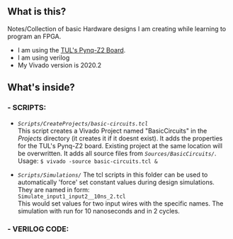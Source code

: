 ## What is this?
Notes/Collection of basic Hardware designs I am creating while learning to program an FPGA. 
- I am using the [TUL's Pynq-Z2 Board](board_file/pynq-z2/A.0/pynq_z2.jpg).
- I am using verilog
- My Vivado version is 2020.2

## What's inside?

### - SCRIPTS:
- *`Scripts/CreateProjects/basic-circuits.tcl`*     
This script creates a Vivado Project named "BasicCircuits" in the *Projects* directory (it creates it if it doesnt exist). It adds the properties for the TUL's Pynq-Z2 board. Existing project at the same location will be overwritten. It adds all source files from *`Sources/BasicCircuits/`*.   
Usage: `$ vivado -source basic-circuits.tcl &`

- *`Scripts/Simulations/`*
The tcl scripts in this folder can be used to automatically 'force' set constant values during design simulations. They are named in form:    
`Simulate_input1_input2__10ns_2.tcl`   
This would set values for two input wires with the specific names. The simulation with run for 10 nanoseconds and in 2 cycles.

### - VERILOG CODE:

